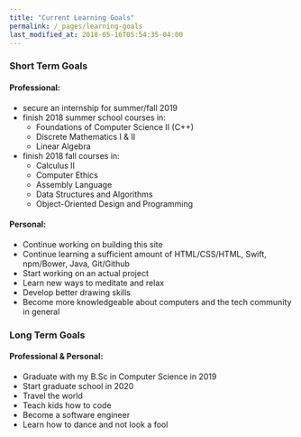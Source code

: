 ```yaml
---
title: "Current Learning Goals"
permalink: /_pages/learning-goals
last_modified_at: 2018-05-16T05:54:35-04:00
---
```


### Short Term Goals

#### Professional:

* secure an internship for summer/fall 2019 
* finish 2018 summer school courses in:
  * Foundations of Computer Science II (C++)
  * Discrete Mathematics I & II
  * Linear Algebra
* finish 2018 fall courses in: 
  * Calculus II 
  * Computer Ethics 
  * Assembly Language
  * Data Structures and Algorithms
  * Object-Oriented Design and Programming

#### Personal: 

* Continue working on building this site 
* Continue learning a sufficient amount of HTML/CSS/HTML, Swift, npm/Bower, Java, Git/Github 
* Start working on an actual project 
* Learn new ways to meditate and relax 
* Develop better drawing skills 
* Become more knowledgeable about computers and the tech community in general 

### Long Term Goals 

#### Professional & Personal: 

* Graduate with my B.Sc in Computer Science in 2019
* Start graduate school in 2020 
* Travel the world 
* Teach kids how to code
* Become a software engineer 
* Learn how to dance and not look a fool 
